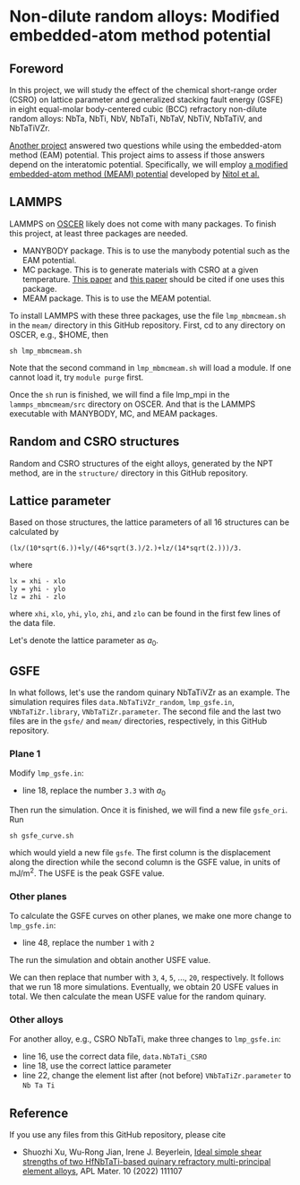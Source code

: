 # Non-dilute random alloys: Modified embedded-atom method potential

## Foreword

In this project, we will study the effect of the chemical short-range order (CSRO) on lattice parameter and generalized stacking fault energy (GSFE) in eight equal-molar body-centered cubic (BCC) refractory non-dilute random alloys: NbTa, NbTi, NbV, NbTaTi, NbTaV, NbTiV, NbTaTiV, and NbTaTiVZr.

[Another project](https://github.com/shuozhixu/CMS_2025) answered two questions while using the embedded-atom method (EAM) potential. This project aims to assess if those answers depend on the interatomic potential. Specifically, we will employ [a modified embedded-atom method (MEAM) potential](https://www.ctcms.nist.gov/potentials/entry/2024--Nitol-M-S-Echeverria-M-J-Dang-K-et-al--V-Nb-Ta-Ti-Zr/2024--Nitol-M-S--V-Nb-Ta-Ti-Zr--LAMMPS--ipr1.html) developed by [Nitol et al.](https://doi.org/10.1016/j.commatsci.2024.112886)

## LAMMPS

LAMMPS on [OSCER](http://www.ou.edu/oscer.html) likely does not come with many packages. To finish this project, at least three packages are needed.

- MANYBODY package. This is to use the manybody potential such as the EAM potential.
- MC package. This is to generate materials with CSRO at a given temperature. [This paper](http://dx.doi.org/10.1103/PhysRevB.85.184203) and [this paper](https://doi.org/10.1103/PhysRevB.86.134204) should be cited if one uses this package.
- MEAM package. This is to use the MEAM potential.

To install LAMMPS with these three packages, use the file `lmp_mbmcmeam.sh` in the `meam/` directory in this GitHub repository. First, cd to any directory on OSCER, e.g., \$HOME, then

	sh lmp_mbmcmeam.sh

Note that the second command in `lmp_mbmcmeam.sh` will load a module. If one cannot load it, try `module purge` first.

Once the `sh` run is finished, we will find a file lmp_mpi in the `lammps_mbmcmeam/src` directory on OSCER. And that is the LAMMPS executable with MANYBODY, MC, and MEAM packages.

## Random and CSRO structures

Random and CSRO structures of the eight alloys, generated by the NPT method, are in the `structure/` directory in this GitHub repository. 

## Lattice parameter

Based on those structures, the lattice parameters of all 16 structures can be calculated by

	(lx/(10*sqrt(6.))+ly/(46*sqrt(3.)/2.)+lz/(14*sqrt(2.)))/3.
	
where

	lx = xhi - xlo
	ly = yhi - ylo
	lz = zhi - zlo

where `xhi`, `xlo`, `yhi`, `ylo`, `zhi`, and `zlo` can be found in the first few lines of the data file.

Let's denote the lattice parameter as $a_0$.

## GSFE

In what follows, let's use the random quinary NbTaTiVZr as an example. The simulation requires files `data.NbTaTiVZr_random`, `lmp_gsfe.in`, `VNbTaTiZr.library`, `VNbTaTiZr.parameter`. The second file and the last two files are in the `gsfe/` and `meam/` directories, respectively, in this GitHub repository.

### Plane 1

Modify `lmp_gsfe.in`:

- line 18, replace the number `3.3` with $a_0$

Then run the simulation. Once it is finished, we will find a new file `gsfe_ori`. Run

	sh gsfe_curve.sh
	
which would yield a new file `gsfe`. The first column is the displacement along the direction while the second column is the GSFE value, in units of mJ/m<sup>2</sup>. The USFE is the peak GSFE value.

### Other planes

To calculate the GSFE curves on other planes, we make one more change to `lmp_gsfe.in`:

- line 48, replace the number `1` with `2`

The run the simulation and obtain another USFE value.

We can then replace that number with `3`, `4`, `5`, ..., `20`, respectively. It follows that we run 18 more simulations. Eventually, we obtain 20 USFE values in total. We then calculate the mean USFE value for the random quinary.

### Other alloys

For another alloy, e.g., CSRO NbTaTi, make three changes to `lmp_gsfe.in`:

- line 16, use the correct data file, `data.NbTaTi_CSRO`
- line 18, use the correct lattice parameter
- line 22, change the element list after (not before) `VNbTaTiZr.parameter` to `Nb Ta Ti`

## Reference

If you use any files from this GitHub repository, please cite

- Shuozhi Xu, Wu-Rong Jian, Irene J. Beyerlein, [Ideal simple shear strengths of two HfNbTaTi-based quinary refractory multi-principal element alloys](http://dx.doi.org/10.1063/5.0116898), APL Mater. 10 (2022) 111107
